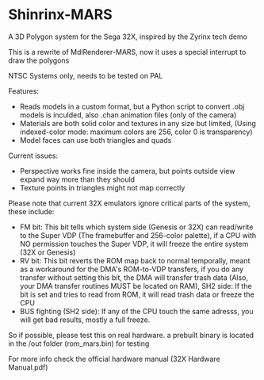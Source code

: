 # Shinrinx-MARS
A 3D Polygon system for the Sega 32X, inspired by the Zyrinx tech demo

This is a rewrite of MdlRenderer-MARS, now it uses a special interrupt to draw the polygons

NTSC Systems only, needs to be tested on PAL

Features:
- Reads models in a custom format, but a Python script to convert .obj models is inculded, also .chan animation files (only of the camera)
- Materials are both solid color and textures in any size but limited, (Using indexed-color mode: maximum colors are 256, color 0 is transparency)
- Model faces can use both triangles and quads

Current issues:
- Perspective works fine inside the camera, but points outside view expand way more than they should
- Texture points in triangles might not map correctly

Please note that current 32X emulators ignore critical parts of the system, these include:
- FM bit: This bit tells which system side (Genesis or 32X) can read/write to the Super VDP (The framebuffer and 256-color palette), if a CPU with NO permission touches the Super VDP, it will freeze the entire system (32X or Genesis)
- RV bit: This bit reverts the ROM map back to normal temporally, meant as a workaround for the DMA's ROM-to-VDP transfers, if you do any transfer without setting this bit, the DMA will transfer trash data (Also, your DMA transfer routines MUST be located on RAM), SH2 side: If the bit is set and tries to read from ROM, it will read trash data or freeze the CPU
- BUS fighting (SH2 side): If any of the CPU touch the same adresss, you will get bad results, mostly a full freeze.

So if possible, please test this on real hardware. a prebuilt binary is located in the /out folder (rom_mars.bin) for testing

For more info check the official hardware manual (32X Hardware Manual.pdf)

